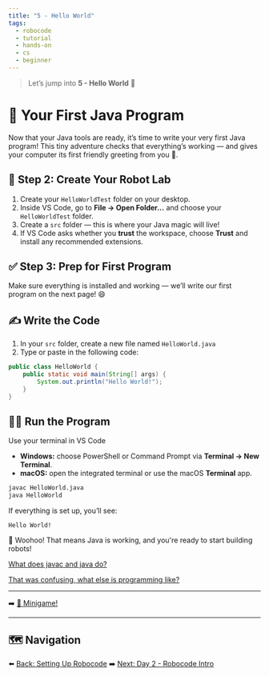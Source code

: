 ```yaml
---
title: "5 - Hello World"
tags:
  - robocode
  - tutorial
  - hands-on
  - cs
  - beginner
---
```

> Let’s jump into **5 - Hello World** 🎉

# 🧪 Your First Java Program

Now that your Java tools are ready, it’s time to write your very first Java program! This tiny adventure checks that everything’s working — and gives your computer its first friendly greeting from you 🤗.

## 📂 Step 2: Create Your Robot Lab

1. Create your `HelloWorldTest` folder on your desktop.
2. Inside VS Code, go to **File → Open Folder...** and choose your `HelloWorldTest` folder.
3. Create a `src` folder — this is where your Java magic will live!
4. If VS Code asks whether you **trust** the workspace, choose **Trust** and install any recommended extensions.


## ✅ Step 3: Prep for First Program

Make sure everything is installed and working — we’ll write our first program on the next page! 😄

## ✍️ Write the Code

1. In your `src` folder, create a new file named `HelloWorld.java`
2. Type or paste in the following code:

```java
public class HelloWorld {
    public static void main(String[] args) {
        System.out.println("Hello World!");
    }
}
```

## 🏃‍♀️ Run the Program

Use your terminal in VS Code
* **Windows:** choose PowerShell or Command Prompt via **Terminal → New Terminal**.
* **macOS:** open the integrated terminal or use the macOS **Terminal** app.

```bash
javac HelloWorld.java
java HelloWorld
```

If everything is set up, you’ll see:

```
Hello World!
```

🎉 Woohoo! That means Java is working, and you're ready to start building robots!

[What does javac and java do?](/robocode/Day-1/javacompile)


[That was confusing, what else is programming like?](/robocode/extras/bread)

---

➡️ [🤖 Minigame!](/robocode/Day-1/04_minigame)


---


## 🗺️ Navigation

⬅️ [Back: Setting Up Robocode](/robocode/Day-1/02_setting_up)
➡️ [Next: Day 2 - Robocode Intro](/robocode/Day-2/00_robocode_intro)
